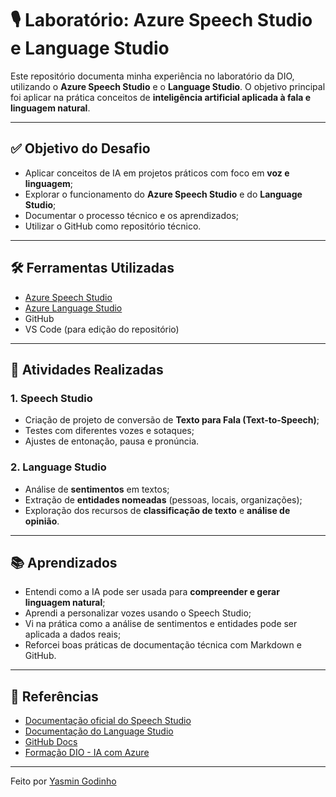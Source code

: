 # 🎙️ Laboratório: Azure Speech Studio e Language Studio

Este repositório documenta minha experiência no laboratório da DIO, utilizando o **Azure Speech Studio** e o **Language Studio**. O objetivo principal foi aplicar na prática conceitos de **inteligência artificial aplicada à fala e linguagem natural**.

---

## ✅ Objetivo do Desafio

- Aplicar conceitos de IA em projetos práticos com foco em **voz e linguagem**;
- Explorar o funcionamento do **Azure Speech Studio** e do **Language Studio**;
- Documentar o processo técnico e os aprendizados;
- Utilizar o GitHub como repositório técnico.

---

## 🛠️ Ferramentas Utilizadas

- [Azure Speech Studio](https://speech.microsoft.com/)
- [Azure Language Studio](https://language.azure.com/)
- GitHub
- VS Code (para edição do repositório)

---

## 🧪 Atividades Realizadas

### 1. Speech Studio
- Criação de projeto de conversão de **Texto para Fala (Text-to-Speech)**;
- Testes com diferentes vozes e sotaques;
- Ajustes de entonação, pausa e pronúncia.

### 2. Language Studio
- Análise de **sentimentos** em textos;
- Extração de **entidades nomeadas** (pessoas, locais, organizações);
- Exploração dos recursos de **classificação de texto** e **análise de opinião**.

---

## 📚 Aprendizados

- Entendi como a IA pode ser usada para **compreender e gerar linguagem natural**;
- Aprendi a personalizar vozes usando o Speech Studio;
- Vi na prática como a análise de sentimentos e entidades pode ser aplicada a dados reais;
- Reforcei boas práticas de documentação técnica com Markdown e GitHub.

---

## 🔗 Referências

- [Documentação oficial do Speech Studio](https://learn.microsoft.com/en-us/azure/cognitive-services/speech-service/)
- [Documentação do Language Studio](https://learn.microsoft.com/en-us/azure/cognitive-services/language-service/overview)
- [GitHub Docs](https://docs.github.com/)
- [Formação DIO - IA com Azure](https://web.dio.me)

---

Feito por [Yasmin Godinho](https://github.com/Yasmink-godinho)
